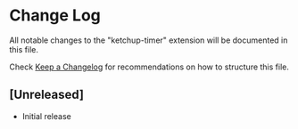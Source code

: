 # Change Log

All notable changes to the "ketchup-timer" extension will be documented in this file.

Check [Keep a Changelog](http://keepachangelog.com/) for recommendations on how to structure this file.

## [Unreleased]

- Initial release